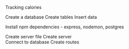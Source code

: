 Tracking calories

Create a database
Create tables
Insert data

Install npm dependencies - express, nodemon, postgres

Create server file
    Create server   
    Connect to database
    Create routes

